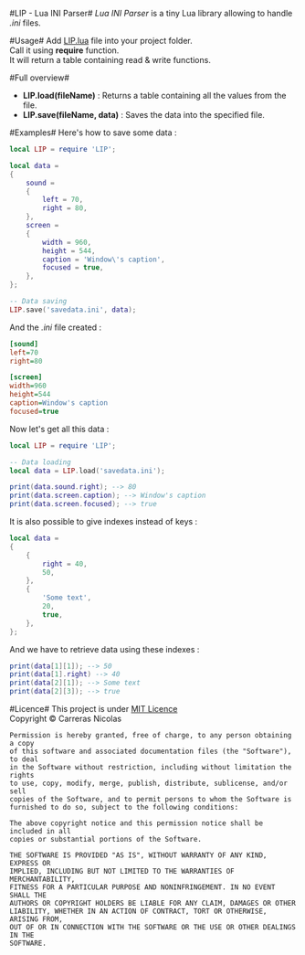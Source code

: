 #LIP - Lua INI Parser#
*Lua INI Parser* is a tiny Lua library allowing to handle *.ini* files.

#Usage#
Add [LIP.lua](https://github.com/Dynodzzo/Lua_INI_Parser/blob/master/LIP.lua) file into your project folder.<br />
Call it using __require__ function.<br />
It will return a table containing read & write functions.

#Full overview#
* __LIP.load(fileName)__ : Returns a table containing all the values from the file.
* __LIP.save(fileName, data)__ : Saves the data into the specified file.

#Examples#
Here's how to save some data :

```lua
local LIP = require 'LIP';

local data =
{
	sound =
	{
		left = 70,
		right = 80,
	},
	screen =
	{
		width = 960,
		height = 544,
		caption = 'Window\'s caption',
		focused = true,
	},
};

-- Data saving
LIP.save('savedata.ini', data);
````
And the *.ini* file created :
```ini
[sound]
left=70
right=80

[screen]
width=960
height=544
caption=Window's caption
focused=true
````

Now let's get all this data :

```lua
local LIP = require 'LIP';

-- Data loading
local data = LIP.load('savedata.ini');

print(data.sound.right); --> 80
print(data.screen.caption); --> Window's caption
print(data.screen.focused); --> true
````

It is also possible to give indexes instead of keys :

```lua
local data =
{
	{
		right = 40,
		50,
	},
	{
		'Some text',
		20,
		true,
	},
};
````

And we have to retrieve data using these indexes :

```lua
print(data[1][1]); --> 50
print(data[1].right) --> 40
print(data[2][1]); --> Some text
print(data[2][3]); --> true
````

#Licence#
This project is under [MIT Licence][]<br />
Copyright © Carreras Nicolas

	Permission is hereby granted, free of charge, to any person obtaining a copy
	of this software and associated documentation files (the "Software"), to deal
	in the Software without restriction, including without limitation the rights
	to use, copy, modify, merge, publish, distribute, sublicense, and/or sell
	copies of the Software, and to permit persons to whom the Software is
	furnished to do so, subject to the following conditions:

	The above copyright notice and this permission notice shall be included in all
	copies or substantial portions of the Software.

	THE SOFTWARE IS PROVIDED "AS IS", WITHOUT WARRANTY OF ANY KIND, EXPRESS OR
	IMPLIED, INCLUDING BUT NOT LIMITED TO THE WARRANTIES OF MERCHANTABILITY,
	FITNESS FOR A PARTICULAR PURPOSE AND NONINFRINGEMENT. IN NO EVENT SHALL THE
	AUTHORS OR COPYRIGHT HOLDERS BE LIABLE FOR ANY CLAIM, DAMAGES OR OTHER
	LIABILITY, WHETHER IN AN ACTION OF CONTRACT, TORT OR OTHERWISE, ARISING FROM,
	OUT OF OR IN CONNECTION WITH THE SOFTWARE OR THE USE OR OTHER DEALINGS IN THE
	SOFTWARE.

[MIT Licence]: http://opensource.org/licenses/MIT
